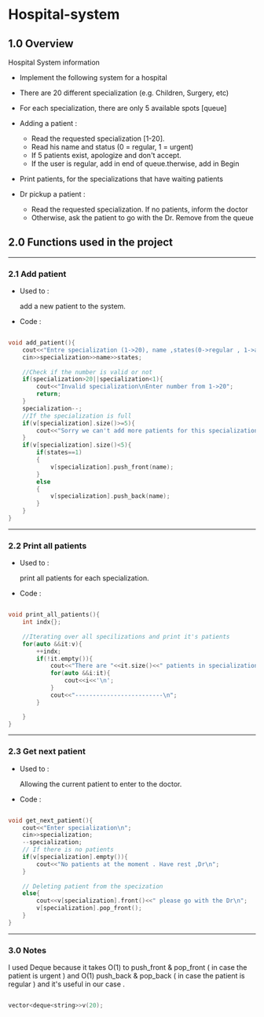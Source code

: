 # Hospital-system

## 1.0 Overview
Hospital System information

 - Implement the following system for a hospital

 - There are 20 different specialization (e.g. Children, Surgery, etc)

 - For each specialization, there are only 5 available spots [queue]

 - Adding a patient :

   - Read the requested specialization [1-20].
   - Read his name and status (0 = regular, 1 = urgent)
   - If 5 patients exist, apologize and don't accept.
   - If the user is regular, add in end of queue.therwise, add in Begin

 - Print patients, for the specializations that have waiting patients

 - Dr pickup a patient :

   - Read the requested specialization. If no patients, inform the doctor
   - Otherwise, ask the patient to go with the Dr. Remove from the queue


## 2.0 Functions used in the project

----

### 2.1 Add patient

- Used to :
 
   add a new patient to the system.

- Code :
```cpp

void add_patient(){
    cout<<"Entre specialization (1->20), name ,states(0->regular , 1->argent) :\n";
    cin>>specialization>>name>>states;
    
    //Check if the number is valid or not
    if(specialization>20||specialization<1){
        cout<<"Invalid specialization\nEnter number from 1->20";
        return;
    }
    specialization--;
    //If the specialization is full
    if(v[specialization].size()>=5){
        cout<<"Sorry we can't add more patients for this specialization.\n";
    }
    if(v[specialization].size()<5){
        if(states==1)
        {
            v[specialization].push_front(name);
        }
        else
        {
            v[specialization].push_back(name);
        }
    }
}

```
------

### 2.2 Print all patients

- Used to :

   print all patients for each specialization.
   
- Code :
```cpp

void print_all_patients(){
    int indx{};
    
    //Iterating over all specilizations and print it's patients 
    for(auto &&it:v){
        ++indx;
        if(!it.empty()){
            cout<<"There are "<<it.size()<<" patients in specialization "<<indx<<'\n';
            for(auto &&i:it){
                cout<<i<<'\n';
            }
            cout<<"-------------------------\n";
        }

    }
}

```

--------


### 2.3 Get next patient

- Used to :

   Allowing the current patient to enter to the doctor.
   
- Code :

```cpp

void get_next_patient(){
    cout<<"Enter specialization\n";
    cin>>specialization;
    --specialization;
    // If there is no patients
    if(v[specialization].empty()){
        cout<<"No patients at the moment . Have rest ,Dr\n";
    }
    
    // Deleting patient from the specization 
    else{
        cout<<v[specialization].front()<<" please go with the Dr\n";
        v[specialization].pop_front();
    }
}

```

---------------


### 3.0 Notes

I used Deque because it takes O(1) to push_front & pop_front ( in case the patient is urgent ) and O(1) push_back & pop_back ( in case the patient is regular ) and it's useful in our case .

```cpp

vector<deque<string>>v(20);

``` 





























